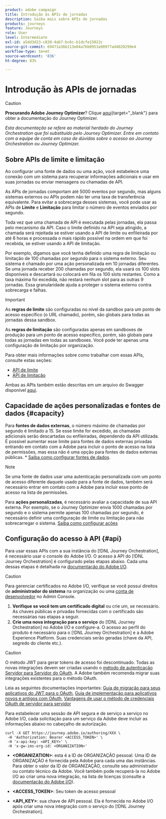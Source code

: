 ```yaml
---
product: adobe campaign
title: Introdução às APIs de jornadas
description: Saiba mais sobre APIs de jornadas
products: journeys
feature: Journeys
role: User
level: Intermediate
exl-id: a5dd3d23-c820-4ab7-bc6c-b1dcfe15022c
source-git-commit: 69471a36b113e04a7bb0953a90977ad4020299e4
workflow-type: tm+mt
source-wordcount: '836'
ht-degree: 83%

---
```


# Introdução às APIs de jornadas


>[!CAUTION]
>
>**Procurando Adobe Journey Optimizer**? Clique [aqui](https://experienceleague.adobe.com/pt-br/docs/journey-optimizer/using/ajo-home){target="_blank"} para obter a documentação do Journey Optimizer.
>
>
>_Esta documentação se refere ao material herdado do Journey Orchestration que foi substituído pelo Journey Optimizer. Entre em contato com a equipe de conta em caso de dúvidas sobre o acesso ao Journey Orchestration ou Journey Optimizer._


## Sobre APIs de limite e limitação

Ao configurar uma fonte de dados ou uma ação, você estabelece uma conexão com um sistema para recuperar informações adicionais e usar em suas jornadas ou enviar mensagens ou chamadas de API.

As APIs de jornadas comportam até 5000 eventos por segundo, mas alguns sistemas externos ou APIs podem não ter uma taxa de transferência equivalente. Para evitar a sobrecarga desses sistemas, você pode usar as APIs de **Limite** e **Limitação** para limitar o número de eventos enviados por segundo.

Toda vez que uma chamada de API é executada pelas jornadas, ela passa pelo mecanismo da API. Caso o limite definido na API seja atingido, a chamada será rejeitada se estiver usando a API de limite ou enfileirada por até 6 horas e processada o mais rápido possível na ordem em que foi recebida, se estiver usando a API de limitação.

Por exemplo, digamos que você tenha definido uma regra de limitação ou limitação de 100 chamadas por segundo para o sistema externo. Seu sistema é chamado por uma ação personalizada em 10 jornadas diferentes. Se uma jornada receber 200 chamadas por segundo, ela usará os 100 slots disponíveis e descartará ou colocará em fila os 100 slots restantes. Como a taxa máxima foi excedida, não restará nenhum slot para as outras 9 jornadas. Essa granularidade ajuda a proteger o sistema externo contra sobrecarga e falhas.

>[!IMPORTANT]
>
>As **regras de limite** são configuradas no nível da sandbox para um ponto de acesso específico (o URL chamado), porém, são globais para todas as jornadas dessa sandbox.
>
>As **regras de limitação** são configuradas apenas em sandboxes de produção para um ponto de acesso específico, porém, são globais para todas as jornadas em todas as sandboxes. Você pode ter apenas uma configuração de limitação por organização.

Para obter mais informações sobre como trabalhar com essas APIs, consulte estas seções:

* [API de limite](capping.md)
* [API de limitação](throttling.md)

Ambas as APIs também estão descritas em um arquivo do Swagger disponível [aqui](https://adobedocs.github.io/JourneyAPI/docs/).

## Capacidade de ações personalizadas e fontes de dados {#capacity}

Para **fontes de dados externas**, o número máximo de chamadas por segundo é limitado a 15. Se esse limite for excedido, as chamadas adicionais serão descartadas ou enfileiradas, dependendo da API utilizada. É possível aumentar esse limite para fontes de dados externas privadas entrando em contato com a Adobe para incluir o ponto de acesso na lista de permissões, mas essa não é uma opção para fontes de dados externas públicas. * [Saiba como configurar fontes de dados](../datasource/about-data-sources.md).

>[!NOTE]
>
>Se uma fonte de dados usar uma autenticação personalizada com um ponto de acesso diferente daquele usado para a fonte de dados, também será necessário entrar em contato com a Adobe para incluir esse ponto de acesso na lista de permissões.

Para **ações personalizadas**, é necessário avaliar a capacidade de sua API externa. Por exemplo, se o Journey Optimizer envia 1000 chamadas por segundo e o sistema permite apenas 100 chamadas por segundo, é necessário definir uma configuração de limite ou limitação para não sobrecarregar o sistema. [Saiba como configurar ações](../action/action.md)

## Configuração do acesso à API {#api}

Para usar essas APIs com a sua instância do [!DNL Journey Orchestration], é necessário usar o console do Adobe I/O. O acesso à API do [!DNL Journey Orchestration] é configurado pelas etapas abaixo. Cada uma dessas etapas é detalhada na [documentação do Adobe I/O](https://www.adobe.io/authentication/auth-methods.html#!AdobeDocs/adobeio-auth/master/AuthenticationOverview/ServiceAccountIntegration.md).

>[!CAUTION]
>
>Para gerenciar certificados no Adobe I/O, verifique se você possui direitos de <b>administrador do sistema</b> na organização ou uma [conta de desenvolvedor](https://helpx.adobe.com/br/enterprise/using/manage-developers.html) no Admin Console.

1. **Verifique se você tem um certificado digital** ou crie um, se necessário. As chaves públicas e privadas fornecidas com o certificado são necessárias nas etapas a seguir.
1. **Crie uma nova integração para o serviço** do [!DNL Journey Orchestration] no Adobe I/O e configure-a. O acesso ao perfil do produto é necessário para o [!DNL Journey Orchestration] e a Adobe Experience Platform. Suas credenciais serão geradas (chave da API, segredo do cliente etc.).

>[!CAUTION]
>
>O método JWT para gerar tokens de acesso foi descontinuado. Todas as novas integrações devem ser criadas usando o [método de autenticação Servidor para Servidor do OAuth](https://experienceleague.adobe.com/docs/experience-platform/landing/platform-apis/api-authentication.html?lang=pt-BR#select-oauth-server-to-server). A Adobe também recomenda migrar suas integrações existentes para o método OAuth.
>
>Leia as seguintes documentações importantes:
>[Guia de migração para seus aplicativos do JWT para o OAuth](https://developer.adobe.com/developer-console/docs/guides/authentication/ServerToServerAuthentication/migration/),
>[Guia de implementação para aplicativos novos e antigos com OAuth](https://developer.adobe.com/developer-console/docs/guides/authentication/ServerToServerAuthentication/implementation/),
>[Vantagens de usar o método de credenciais OAuth de servidor para servidor](https://developer.adobe.com/developer-console/docs/guides/authentication/ServerToServerAuthentication/migration/#why-oauth-server-to-server-credentials)

Para estabelecer uma sessão de API segura e de serviço a serviço no Adobe I/O, cada solicitação para um serviço da Adobe deve incluir as informações abaixo no cabeçalho de autorização.

```
curl -X GET https://journey.adobe.io/authoring/XXX \
 -H 'Authorization: Bearer <ACCESS_TOKEN>' \
 -H 'x-api-key: <API_KEY>' \
 -H 'x-gw-ims-org-id: <ORGANIZATION>'
```

* **&lt;ORGANIZATION>**: esta é a ID de ORGANIZAÇÃO pessoal. Uma ID de ORGANIZAÇÃO é fornecida pela Adobe para cada uma das instâncias. Para obter o valor da ID de ORGANIZAÇÃO, consulte seu administrador ou contato técnico da Adobe. Você também pode recuperá-la no Adobe I/O ao criar uma nova integração, na lista de licenças (consulte a [documentação do Adobe I/O](https://www.adobe.io/authentication/auth-methods.html#!AdobeDocs/adobeio-auth/master/AuthenticationOverview/ServiceAccountIntegration.md)).

* **&lt;ACCESS_TOKEN>**: Seu token de acesso pessoal

* **&lt;API_KEY>**: sua chave de API pessoal. Ela é fornecida no Adobe I/O após criar uma nova integração com o serviço do [!DNL Journey Orchestration].
